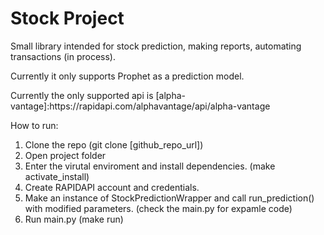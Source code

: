 <h1>Stock Project</h1>

<p>Small library intended for stock prediction, making reports, automating transactions (in process). </p>

<p>Currently it only supports Prophet as a prediction model.</p>
<p>Currently the only supported api is [alpha-vantage]:https://rapidapi.com/alphavantage/api/alpha-vantage</p>

<p> How to run: 
<ol>
<li>Clone the repo (git clone [github_repo_url]) </li>
<li>Open project folder</li>
<li>Enter the virutal enviroment and install dependencies. (make activate_install) </li>
<li>Create RAPIDAPI account and credentials.</li> 
<li>Make an instance of StockPredictionWrapper and call run_prediction() with modified parameters. (check the main.py for expamle code) </li>
<li>Run main.py (make run)</li>
</ol>
</p>
